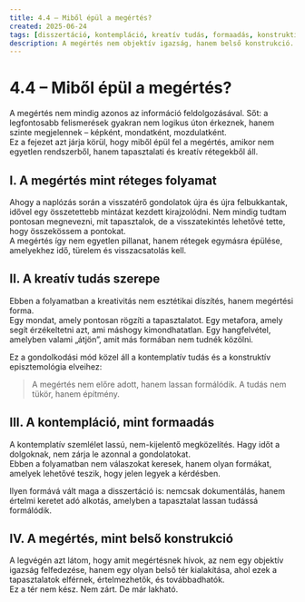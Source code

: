 ```yaml
---
title: 4.4 – Miből épül a megértés?
created: 2025-06-24
tags: [disszertáció, kontempláció, kreatív tudás, formaadás, konstruktív episztemológia]
description: A megértés nem objektív igazság, hanem belső konstrukció. A kreatív és kontemplatív tudás formái, mint az értelmezés és formaadás eszközei.
---
```


# 4.4 – Miből épül a megértés?

A megértés nem mindig azonos az információ feldolgozásával. Sőt: a legfontosabb felismerések gyakran nem logikus úton érkeznek, hanem szinte megjelennek – képként, mondatként, mozdulatként.  
Ez a fejezet azt járja körül, hogy miből épül fel a megértés, amikor nem egyetlen rendszerből, hanem tapasztalati és kreatív rétegekből áll.

## I. A megértés mint réteges folyamat

Ahogy a naplózás során a visszatérő gondolatok újra és újra felbukkantak, idővel egy összetettebb mintázat kezdett kirajzolódni. Nem mindig tudtam pontosan megnevezni, mit tapasztalok, de a visszatekintés lehetővé tette, hogy összekössem a pontokat.  
A megértés így nem egyetlen pillanat, hanem rétegek egymásra épülése, amelyekhez idő, türelem és visszacsatolás kell.

## II. A kreatív tudás szerepe

Ebben a folyamatban a kreativitás nem esztétikai díszítés, hanem megértési forma.  
Egy mondat, amely pontosan rögzíti a tapasztalatot. Egy metafora, amely segít érzékeltetni azt, ami máshogy kimondhatatlan. Egy hangfelvétel, amelyben valami „átjön”, amit más formában nem tudnék közölni.

Ez a gondolkodási mód közel áll a kontemplatív tudás és a konstruktív episztemológia elveihez:  
> A megértés nem előre adott, hanem lassan formálódik. A tudás nem tükör, hanem építmény.

## III. A kontempláció, mint formaadás

A kontemplatív szemlélet lassú, nem-kijelentő megközelítés. Hagy időt a dolgoknak, nem zárja le azonnal a gondolatokat.  
Ebben a folyamatban nem válaszokat keresek, hanem olyan formákat, amelyek lehetővé teszik, hogy jelen legyek a kérdésben.

Ilyen formává vált maga a disszertáció is: nemcsak dokumentálás, hanem értelmi keretet adó alkotás, amelyben a tapasztalat lassan tudássá formálódik.

## IV. A megértés, mint belső konstrukció

A legvégén azt látom, hogy amit megértésnek hívok, az nem egy objektív igazság felfedezése, hanem egy olyan belső tér kialakítása, ahol ezek a tapasztalatok elférnek, értelmezhetők, és továbbadhatók.  
Ez a tér nem kész. Nem zárt. De már lakható.
